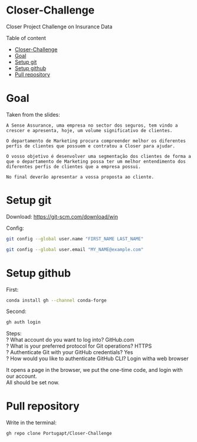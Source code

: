 # Closer-Challenge
Closer Project Challenge on Insurance Data

Table of content
- [Closer-Challenge](#closer-challenge)
- [Goal](#goal)
- [Setup git](#setup-git)
- [Setup github](#setup-github)
- [Pull repository](#pull-repository)
# Goal

Taken from the slides:
```
A Sense Assurance, uma empresa no sector dos seguros, tem vindo a crescer e apresenta, hoje, um volume significativo de clientes. 

O departamento de Marketing procura compreender melhor os diferentes perfis de clientes que possuem e contratou a Closer para ajudar. 

O vosso objetivo é desenvolver uma segmentação dos clientes de forma a que o departamento de Marketing possa ter um melhor entendimento dos diferentes perfis de clientes que a empresa possui. 

No final deverão apresentar a vossa proposta ao cliente.
```

# Setup git

Download: https://git-scm.com/download/win

Config:
```bash
git config --global user.name "FIRST_NAME LAST_NAME" 

git config --global user.email "MY_NAME@example.com"
```

# Setup github

First:
```bash
conda install gh --channel conda-forge
```

Second:
```bash
gh auth login
```

Steps:   
? What account do you want to log into? GitHub.com   
? What is your preferred protocol for Git operations? HTTPS   
? Authenticate Git with your GitHub credentials? Yes     
? How would you like to authenticate GitHub CLI? Login witha web browser   

It opens a page in the browser, we put the one-time code, and login with our account.  
All should be set now.

# Pull repository

Write in the terminal:
```bash
gh repo clone Portugapt/Closer-Challenge
```